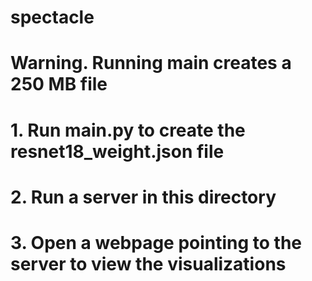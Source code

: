 # spectacle
# Warning. Running main creates a 250 MB file #

# 1. Run main.py to create the resnet18_weight.json file
# 2. Run a server in this directory
# 3. Open a webpage pointing to the server to view the visualizations